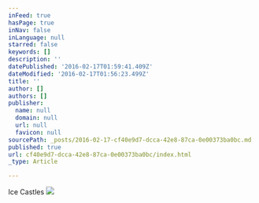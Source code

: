 ```yaml
---
inFeed: true
hasPage: true
inNav: false
inLanguage: null
starred: false
keywords: []
description: ''
datePublished: '2016-02-17T01:59:41.409Z'
dateModified: '2016-02-17T01:56:23.499Z'
title: ''
author: []
authors: []
publisher:
  name: null
  domain: null
  url: null
  favicon: null
sourcePath: _posts/2016-02-17-cf40e9d7-dcca-42e8-87ca-0e00373ba0bc.md
published: true
url: cf40e9d7-dcca-42e8-87ca-0e00373ba0bc/index.html
_type: Article

---
```

Ice Castles
![](https://the-grid-user-content.s3-us-west-2.amazonaws.com/e9b018b8-415b-4103-8c39-56768bc33101.JPG)